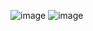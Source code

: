 ![image](https://user-images.githubusercontent.com/80675137/177297436-aeab92dd-a926-444c-ba1d-bb0d6e16ebe5.png)
![image](https://user-images.githubusercontent.com/80675137/177297506-b8cc2df7-14d4-4d59-b982-50333aa65b1b.png)
